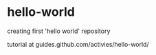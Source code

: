 # hello-world
creating first 'hello world' repository

tutorial at guides.github.com/activies/hello-world/
